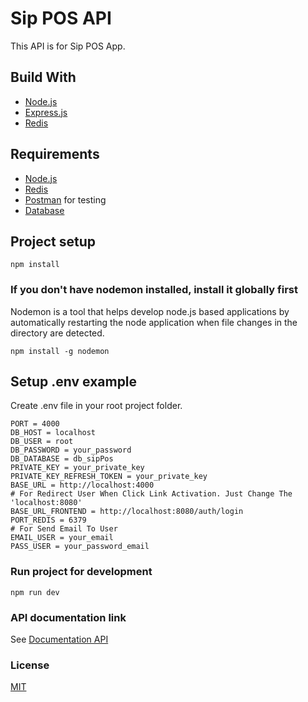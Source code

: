 # Sip POS API
This API is for Sip POS App.

## Build With
* [Node.js](https://nodejs.org/en/)
* [Express.js](https://expressjs.com/)
* [Redis](https://redis.io/)

## Requirements
* [Node.js](https://nodejs.org/en/)
* [Redis](https://redis.io/)
* [Postman](https://www.getpostman.com/) for testing
* [Database](db_sipPos.sql)

## Project setup

```
npm install
```

### If you don't have nodemon installed, install it globally first

Nodemon is a tool that helps develop node.js based applications by automatically restarting the node application when file changes in the directory are detected.

```
npm install -g nodemon
```

## Setup .env example

Create .env file in your root project folder.

```
PORT = 4000
DB_HOST = localhost
DB_USER = root
DB_PASSWORD = your_password
DB_DATABASE = db_sipPos
PRIVATE_KEY = your_private_key
PRIVATE_KEY_REFRESH_TOKEN = your_private_key
BASE_URL = http://localhost:4000
# For Redirect User When Click Link Activation. Just Change The 'localhost:8080'
BASE_URL_FRONTEND = http://localhost:8080/auth/login
PORT_REDIS = 6379
# For Send Email To User
EMAIL_USER = your_email
PASS_USER = your_password_email
```

### Run project for development

```
npm run dev
```

### API documentation link

See [Documentation API](https://web.postman.co/collections/8880894-03d60989-726d-4d77-ab2c-02241e8949b3?version=latest&workspace=f12d1656-1560-4d11-8735-731df903b216)

### License
[MIT](https://choosealicense.com/licenses/mit/)
